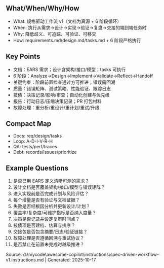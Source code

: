 ## What/When/Why/How
- What: 规格驱动工作流 v1（文档为真源 + 6 阶段循环）
- When: 执行从需求→设计→实现→验证→复盘→交接的端到端任务时
- Why: 降低歧义、可追踪、可验证、可移交
- How: requirements.md/design.md/tasks.md + 6 阶段严格执行

## Key Points
- 文档：EARS 需求；设计含架构/接口/模型；tasks 可执行
- 6 阶段：Analyze→Design→Implement→Validate→Reflect→Handoff
- 关键约束：阶段前置检查通过方可推进；错误需回溯
- 质量：错误矩阵、测试策略、性能验证、跟踪日志
- 技债：决策记录/影响/审查；自动化创建与优先级
- 报告：行动日志/压缩决策记录；PR 打包材料
- 故障处理：重分析/重设计/重计划/重试/升级

## Compact Map
- Docs: req/design/tasks
- Loop: A-D-I-V-R-H
- QA: tests/perf/traces
- Debt: records/issues/prioritize

## Example Questions
1) 是否已用 EARS 定义清晰可测的需求？
2) 设计文档是否覆盖架构/接口/模型与错误矩阵？
3) 进入实现前是否完成计划与风险评估？
4) 每个增量是否有验证与文档证据？
5) 失败是否经根因分析并更新设计/计划？
6) 覆盖率/复杂度/可维护指标是否纳入度量？
7) 决策是否记录并设定复审时间点？
8) 技债项是否建档、估算与排序？
9) 交接包是否包含摘要/日志/验证链接？
10) 故障处理是否遵循回溯与重试协议？
11) 是否禁止在前置未完成时越级推进？

Source: d:\mycode\awesome-copilot\instructions\spec-driven-workflow-v1.instructions.md | Generated: 2025-10-17
